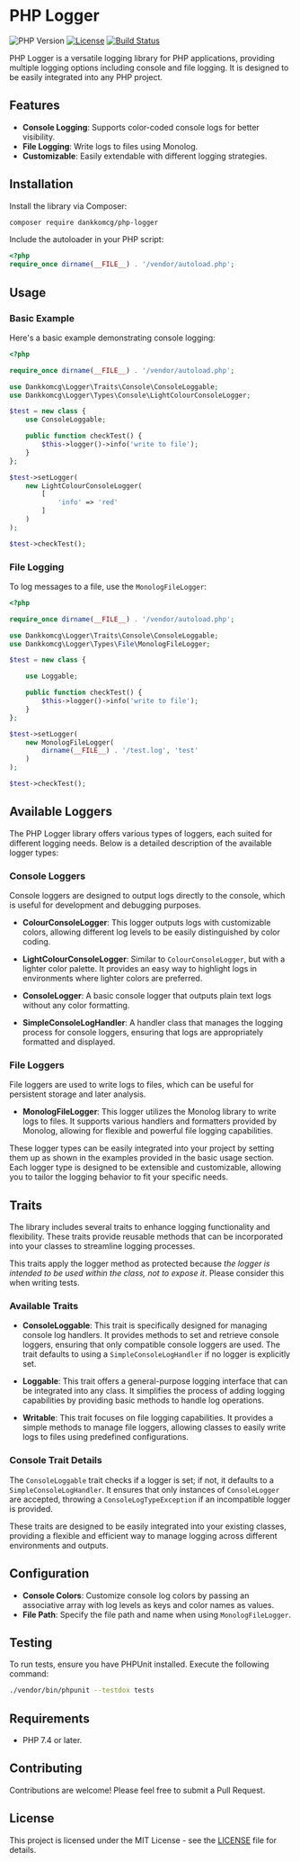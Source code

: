 # PHP Logger

![PHP Version](https://img.shields.io/badge/php-%3E%3D7.4-blue.svg)
[![License](https://img.shields.io/badge/license-MIT-green.svg)](https://opensource.org/licenses/MIT)
[![Build Status](https://img.shields.io/badge/build-passing-brightgreen.svg)](https://github.com/dankkomcg/php-logger)

PHP Logger is a versatile logging library for PHP applications, providing multiple logging options including console and file logging. It is designed to be easily integrated into any PHP project.

## Features

- **Console Logging**: Supports color-coded console logs for better visibility.
- **File Logging**: Write logs to files using Monolog.
- **Customizable**: Easily extendable with different logging strategies.

## Installation

Install the library via Composer:

```bash
composer require dankkomcg/php-logger
```

Include the autoloader in your PHP script:

```php
<?php
require_once dirname(__FILE__) . '/vendor/autoload.php';
```

## Usage

### Basic Example

Here's a basic example demonstrating console logging:

```php
<?php

require_once dirname(__FILE__) . '/vendor/autoload.php';

use Dankkomcg\Logger\Traits\Console\ConsoleLoggable;
use Dankkomcg\Logger\Types\Console\LightColourConsoleLogger;

$test = new class {
    use ConsoleLoggable;

    public function checkTest() {
        $this->logger()->info('write to file');
    }
};

$test->setLogger(
    new LightColourConsoleLogger(
        [
            'info' => 'red'
        ]
    )
);

$test->checkTest();
```

### File Logging

To log messages to a file, use the `MonologFileLogger`:

```php
<?php

require_once dirname(__FILE__) . '/vendor/autoload.php';

use Dankkomcg\Logger\Traits\Console\ConsoleLoggable;
use Dankkomcg\Logger\Types\File\MonologFileLogger;

$test = new class {

    use Loggable;

    public function checkTest() {
        $this->logger()->info('write to file');
    }
};

$test->setLogger(
    new MonologFileLogger(
        dirname(__FILE__) . '/test.log', 'test'
    )
);

$test->checkTest();
```

## Available Loggers

The PHP Logger library offers various types of loggers, each suited for different logging needs. Below is a detailed description of the available logger types:

### Console Loggers

Console loggers are designed to output logs directly to the console, which is useful for development and debugging purposes.

- **ColourConsoleLogger**: This logger outputs logs with customizable colors, allowing different log levels to be easily distinguished by color coding.

- **LightColourConsoleLogger**: Similar to `ColourConsoleLogger`, but with a lighter color palette. It provides an easy way to highlight logs in environments where lighter colors are preferred.

- **ConsoleLogger**: A basic console logger that outputs plain text logs without any color formatting.

- **SimpleConsoleLogHandler**: A handler class that manages the logging process for console loggers, ensuring that logs are appropriately formatted and displayed.

### File Loggers

File loggers are used to write logs to files, which can be useful for persistent storage and later analysis.

- **MonologFileLogger**: This logger utilizes the Monolog library to write logs to files. It supports various handlers and formatters provided by Monolog, allowing for flexible and powerful file logging capabilities.

These logger types can be easily integrated into your project by setting them up as shown in the examples provided in the basic usage section. Each logger type is designed to be extensible and customizable, allowing you to tailor the logging behavior to fit your specific needs.

## Traits

The library includes several traits to enhance logging functionality and flexibility. These traits provide reusable methods that can be incorporated into your classes to streamline logging processes.

This traits apply the logger method as protected because _the logger is intended to be used within the class, not to expose it_. Please consider this when writing tests.

### Available Traits

- **ConsoleLoggable**: This trait is specifically designed for managing console log handlers. It provides methods to set and retrieve console loggers, ensuring that only compatible console loggers are used. The trait defaults to using a `SimpleConsoleLogHandler` if no logger is explicitly set.

- **Loggable**: This trait offers a general-purpose logging interface that can be integrated into any class. It simplifies the process of adding logging capabilities by providing basic methods to handle log operations.

- **Writable**: This trait focuses on file logging capabilities. It provides a simple methods to manage file loggers, allowing classes to easily write logs to files using predefined configurations.

### Console Trait Details

The `ConsoleLoggable` trait checks if a logger is set; if not, it defaults to a `SimpleConsoleLogHandler`. It ensures that only instances of `ConsoleLogger` are accepted, throwing a `ConsoleLogTypeException` if an incompatible logger is provided.

These traits are designed to be easily integrated into your existing classes, providing a flexible and efficient way to manage logging across different environments and outputs.

## Configuration

- **Console Colors**: Customize console log colors by passing an associative array with log levels as keys and color names as values.
- **File Path**: Specify the file path and name when using `MonologFileLogger`.

## Testing

To run tests, ensure you have PHPUnit installed. Execute the following command:

```bash
./vendor/bin/phpunit --testdox tests
```

## Requirements

- PHP 7.4 or later.

## Contributing

Contributions are welcome! Please feel free to submit a Pull Request.

## License

This project is licensed under the MIT License - see the [LICENSE](LICENSE) file for details.
